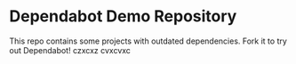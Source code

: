 # Dependabot Demo Repository

This repo contains some projects with outdated dependencies. Fork it to try out
Dependabot!
czxcxz
cvxcvxc
